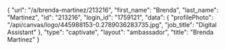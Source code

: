 {
    "url": "\/a\/brenda-martinez\/213216",
    "first_name": "Brenda",
    "last_name": "Martinez",
    "id": "213216",
    "login_id": "1759121",
    "data": {
        "profilePhoto": "\/api\/canvas\/logo\/445988153-0.2789036283735.jpg",
        "job_title": "Digital Assistant"
    },
    "type": "captivate",
    "layout": "ambassador",
    "title": "Brenda Martinez"
}